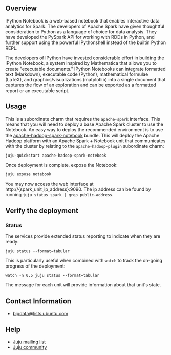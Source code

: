 ## Overview

IPython Notebook is a web-based notebook that enables interactive data analytics
for Spark. The developers of Apache Spark have given thoughtful consideration to
Python as a language of choice for data analysis. They have developed the
PySpark API for working with RDDs in Python, and further support using the
powerful IPythonshell instead of the builtin Python REPL.

The developers of IPython have invested considerable effort in building the
IPython Notebook, a system inspired by Mathematica that allows you to create
"executable documents." IPython Notebooks can integrate formatted text
(Markdown), executable code (Python), mathematical formulae (LaTeX), and
graphics/visualizations (matplotlib) into a single document that captures the
flow of an exploration and can be exported as a formatted report or an
executable script.


## Usage

This is a subordinate charm that requires the `apache-spark` interface. This
means that you will need to deploy a base Apache Spark cluster to use
the Notebook. An easy way to deploy the recommended environment is to use the
[apache-hadoop-spark-notebook](https://jujucharms.com/apache-hadoop-spark-notebook)
bundle. This will deploy the Apache Hadoop platform with an Apache Spark +
Notebook unit that communicates with the cluster by relating to the
`apache-hadoop-plugin` subordinate charm:

    juju-quickstart apache-hadoop-spark-notebook

Once deployment is complete, expose the Notebook:

    juju expose notebook

You may now access the web interface at
http://{spark_unit_ip_address}:9090. The ip address can be found by running
`juju status spark | grep public-address`.


## Verify the deployment

### Status

The services provide extended status reporting to indicate when they are ready:

    juju status --format=tabular

This is particularly useful when combined with `watch` to track the on-going
progress of the deployment:

    watch -n 0.5 juju status --format=tabular

The message for each unit will provide information about that unit's state.


## Contact Information

- <bigdata@lists.ubuntu.com>


## Help

- [Juju mailing list](https://lists.ubuntu.com/mailman/listinfo/juju)
- [Juju community](https://jujucharms.com/community)
